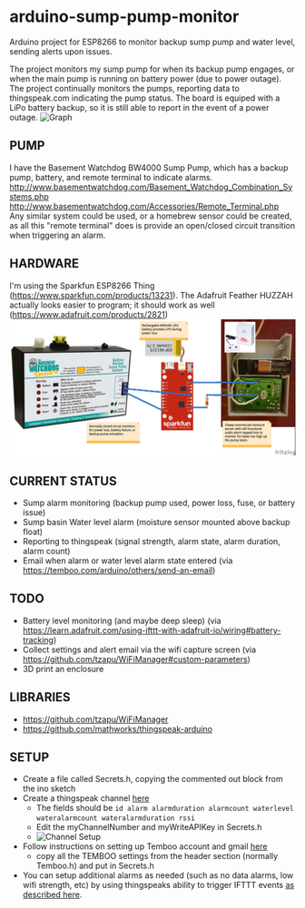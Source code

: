 # arduino-sump-pump-monitor
Arduino project for ESP8266 to monitor backup sump pump and water level, sending alerts upon issues.

The project monitors my sump pump for when its backup pump engages, or when the main pump is running on battery power (due to power outage).  The project continually monitors the pumps, reporting data to thingspeak.com indicating the pump status.  The board is equiped with a LiPo battery backup, so it is still able to report in the event of a power outage.
![Graph](http://i.imgur.com/2KLeEOD.png)

## PUMP
I have the Basement Watchdog BW4000 Sump Pump, which has a backup pump, battery, and remote terminal to indicate alarms.
http://www.basementwatchdog.com/Basement_Watchdog_Combination_Systems.php
http://www.basementwatchdog.com/Accessories/Remote_Terminal.php
Any similar system could be used, or a homebrew sensor could be created, as all this "remote terminal" does is provide an open/closed circuit transition when triggering an alarm.

## HARDWARE
I'm using the Sparkfun ESP8266 Thing (https://www.sparkfun.com/products/13231).
The Adafruit Feather HUZZAH actually looks easier to program; it should work as well (https://www.adafruit.com/products/2821)
![Wiring](https://raw.githubusercontent.com/ostersc/arduino-sump-pump-monitor/master/HardwareDiagram_bb.jpg)

## CURRENT STATUS
*  Sump alarm monitoring (backup pump used, power loss, fuse, or battery issue)
*  Sump basin Water level alarm (moisture sensor mounted above backup float)
*  Reporting to thingspeak (signal strength, alarm state, alarm duration, alarm count)
* Email when alarm or water level alarm state entered (via https://temboo.com/arduino/others/send-an-email)

## TODO
* Battery level monitoring (and maybe deep sleep) (via https://learn.adafruit.com/using-ifttt-with-adafruit-io/wiring#battery-tracking)
* Collect settings and alert email via the wifi capture screen (via https://github.com/tzapu/WiFiManager#custom-parameters)
* 3D print an enclosure

## LIBRARIES
* https://github.com/tzapu/WiFiManager
* https://github.com/mathworks/thingspeak-arduino

## SETUP
- Create a file called Secrets.h, copying the commented out block from the ino sketch
- Create a thingspeak channel [here](https://thingspeak.com/)
  - The fields should be ```id alarm alarmduration alarmcount waterlevel wateralarmcount wateralarmduration rssi```
  - Edit the myChannelNumber and myWriteAPIKey in Secrets.h
  - ![Channel Setup](http://i.imgur.com/RDXJMPC.png)
- Follow instructions on setting up Temboo account and gmail [here](https://temboo.com/arduino/others/send-an-email)
  - copy all the TEMBOO settings from the header section (normally Temboo.h) and put in Secrets.h
- You can setup additional alarms as needed (such as no data alarms, low wifi strength, etc) by using thingspeaks ability to trigger IFTTT events [as described here](http://www.makeuseof.com/tag/ifttt-connect-anything-maker-channel/).
